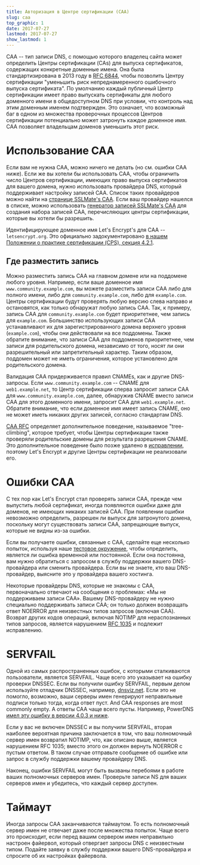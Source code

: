 ```yaml
---
title: Авторизация в Центре сертификации (CAA)
slug: caa
top_graphic: 1
date: 2017-07-27
lastmod: 2017-07-27
show_lastmod: 1
---
```



CAA -- тип записи DNS, с помощью которого владелец сайта может определить 
Центры сертификации (CAs) для выпуска сертификатов, содержащих 
конкретные доменные имена. Она была стандартизирована в 2013 году в 
[RFC 6844](https://tools.ietf.org/html/rfc6844), чтобы позволить Центру 
сертификации "уменьшить риск непреднамеренного ошибочного выпуска сертификата". 
По умолчанию каждый публичный Центр сертификации имеет право выпускать 
сертификаты для любого доменного имени в общедоступном DNS при условии, 
что контроль над этим доменным именем подтвержден. Это означает, что 
возможный баг в одном из множества проверочных процессов 
Центров сертификации потенциально может затронуть каждое доменное 
имя. CAA позволяет владельцам доменов уменьшить этот риск.

# Использование CAA

Если вам не нужна CAA, можно ничего не делать (но см. ошибки
CAA ниже). Если же вы хотели бы использовать CAA, чтобы ограничить число 
Центров сертификации, имеющих право выпуска сертификатов для 
вашего домена, нужно использовать провайдера DNS, который поддерживает 
настройку записей CAA. Список таких провайдеров можно найти на 
[странице SSLMate's CAA](https://sslmate.com/caa/support). Если ваш 
провайдер нашелся в списке, можно использовать 
[генератор записей SSLMate's CAA](https://sslmate.com/caa/) для создания
набора записей CAA, перечисляющих центры сертификации, которые вы хотели бы разрешить.

Идентифицирующее доменное имя Let's Encrypt's для CAA -- `letsencrypt.org`.
Это официально задокументировано [в нашем Положении о практике сертификации (CPS), секция 4.2.1](/repository).

## Где разместить запись

Можно разместить запись CAA на главном домене или на поддомене любого уровня.
Например, если ваше доменное имя `www.community.example.com`, вы можете 
разместить записи CAA либо для полного имени, либо для `community.example.com`, 
либо для `example.com`. Центры сертификации будут проверять любую версию 
слева направо и остановятся, как только обнаружат любую запись CAA.
Так, к примеру, запись CAA для `community.example.com` будет приоритетнее, 
чем запись для `example.com`. Большинство использующих записи CAA 
устанавливают их для зарегистрированного домена верхнего уровня (`example.com`), 
чтобы они действовали на все поддомены. Также обратите внимание, что 
записи CAA для поддоменов приоритетнее, чем записи для родительского домена, 
независимо от того, носят ли они разрешительный или запретительный характер. 
Таким образом, поддомен может не иметь ограничения, которое установлено 
для родительского домена.

Валидация CAA придерживается правил CNAMEs, как и другие DNS-запросы. Если 
`www.community.example.com` -- CNAME для `web1.example.net`, то Центр 
сертификации сперва запросит записи CAA для `www.community.example.com`, 
далее, обнаружив CNAME вместо записи CAA для этого доменного имени, 
запросит CAA для `web1.example.net`. Обратите внимание, что если доменное 
имя имеет запись CNAME, оно не может иметь никаких других записей, 
согласно стандартам DNS.

[CAA RFC](https://tools.ietf.org/html/rfc6844) определяет дополнительное
поведение, называемое "tree-climbing", которое требует, чтобы Центры 
сертификации также проверяли родительские домены
для результата разрешения CNAME. Это дополнительное поведение было позже
удалено в [исправлении](https://www.rfc-editor.org/errata/eid5065), поэтому 
Let's Encrypt и другие Центры сертификации не реализовали его.

# Ошибки CAA

С тех пор как Let's Encrypt стал проверять записи CAA, прежде чем выпустить 
любой сертификат, иногда появляются ошибки даже для доменов, не имеющих 
никаких записей CAA. При появлении ошибки невозможно определить, разрешен ли 
выпуск для затронутого домена, поскольку могут существовать записи CAA, 
запрещающие выпуск, которые не видны из-за ошибки. 

Если вы получаете ошибки, связанные с CAA, сделайте еще несколько попыток, 
используя наше [тестовое окружение](/docs/staging-environment), 
чтобы определить, является ли ошибка временной или постоянной. Если она постоянна, 
вам нужно обратиться с запросом в службу поддержки вашего DNS-провайдера или 
сменить провайдера. Если вы не знаете, кто ваш DNS-провайдер, выясните это у 
провайдера вашего хостинга.

Некоторые провайдеры DNS, которые не знакомы с CAA, первоначально отвечают 
на сообщения о проблемах: «Мы не поддерживаем записи CAA». Вашему DNS-провайдеру 
не нужно специально поддерживать записи CAA; он только должен возвращать ответ 
NOERROR для неизвестных типов запросов (включая CAA). Возврат других кодов операций, 
включая NOTIMP для нераспознанных типов запросов, является нарушением [RFC
1035](https://tools.ietf.org/html/rfc1035) и подлежит исправлению.

# SERVFAIL

Одной из самых распространенных ошибок, с которыми сталкиваются пользователи, 
является SERVFAIL. Чаще всего это указывает на ошибку проверки DNSSEC. Если вы 
получили ошибку SERVFAIL, первым делом используйте отладчик DNSSEC, например, 
[dnsviz.net](http://dnsviz.net/). Если это не помогло, возможно, ваши серверы 
имен генерируют неправильные подписи только тогда, когда ответ пуст. And
CAA responses are most commonly empty.  А ответы CAA чаще всего пусты. Например, 
PowerDNS [имел эту ошибку в версии 4.0.3 и ниже](https://community.letsencrypt.org/t/caa-servfail-changes/38298/2?u=jsha).

Если у вас не включен DNSSEC и вы получили SERVFAIL, вторая наиболее вероятная причина 
заключается в том, что ваш полномочный сервер имен возвратил NOTIMP, что, 
как описано выше, является нарушением RFC 1035; вместо этого он должен 
вернуть NOERROR с пустым ответом. В таком случае отправьте сообщение об 
ошибке или запрос в службу поддержки вашему провайдеру DNS.

Наконец, ошибки SERVFAIL могут быть вызваны перебоями в работе ваших полномочных 
серверов имен. Проверьте записи NS для ваших серверов имен и убедитесь, 
что каждый сервер доступен.

# Таймаут

Иногда запросы CAA заканчиваются таймаутом. То есть полномочный сервер имен 
не отвечает даже после множества попыток. Чаще всего это
происходит, если перед вашим сервером имен неправильно настроен файервол, 
который отвергает запросы DNS с неизвестным типом. Подайте заявку в службу 
поддержки вашего DNS-провайдера и спросите об их настройках файервола.
